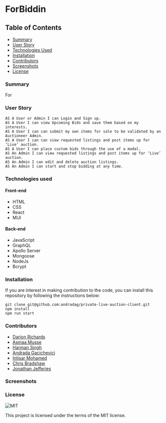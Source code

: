 # ForBiddin

## Table of Contents

- [Summary](#summary)
- [User Story](#user-story)
- [Technologies Used](#technologies-used)
- [Installation](#installation)
- [Contributors](#contributors)
- [Screenshots](#screenshots)
- [License](#license)

### Summary

For

### User Story

```
AS A User or Admin I can Login and Sign up.
AS A User I can view Upcoming Bids and save them based on my interests.
AS A User I can can submit my own items for sale to be validated by an Auctioneer Admin.
AS A User I can can view requested listings and post items up for ‘Live’ auction.
AS A User I can place custom bids through the use of a modal.
AS An Admin I can view requested listings and post items up for ‘Live’ auction.
AS An Admin I can edit and delete auction listings.
AS An Admin I can start and stop bidding at any time.
```

### Technologies used

#### Front-end

- HTML
- CSS
- React
- MUI

#### Back-end

- JavaScript
- GraphQL
- Apollo Server
- Mongoose
- NodeJs
- Bcrypt

### Installation

If you are interest in making contribution to the code, you can install this repository by following the instructions below:

```
git clone git@github.com:andradag/private-live-auction-client.git
npm install
npm run start
```

### Contributors

- [Darion Richards]()
- [Asmaa Musse]()
- [Harman Singh]()
- [Andrada Gacichevici]()
- [Intisar Mohamed]()
- [Chris Bradshaw]()
- [Jonathan Jefferies]()

### Screenshots

### License

![MIT](https://img.shields.io/static/v1?label=MIT&message=License&color=<COLOR>)

This project is licensed under the terms of the MIT license.
